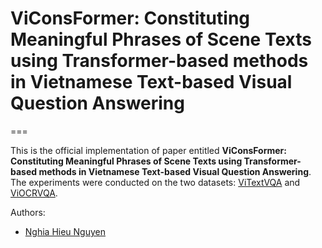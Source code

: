 # ViConsFormer: Constituting Meaningful Phrases of Scene Texts using Transformer-based methods in Vietnamese Text-based Visual Question Answering
===

This is the official implementation of paper entitled <b>ViConsFormer: Constituting Meaningful Phrases of Scene Texts using Transformer-based methods in Vietnamese Text-based Visual Question Answering</b>. The experiments were conducted on the two datasets: [ViTextVQA](https://arxiv.org/abs/2404.10652) and [ViOCRVQA](https://arxiv.org/abs/2404.18397).

Authors:
- [Nghia Hieu Nguyen](mailto:nghiangh@uit.edu.vn)